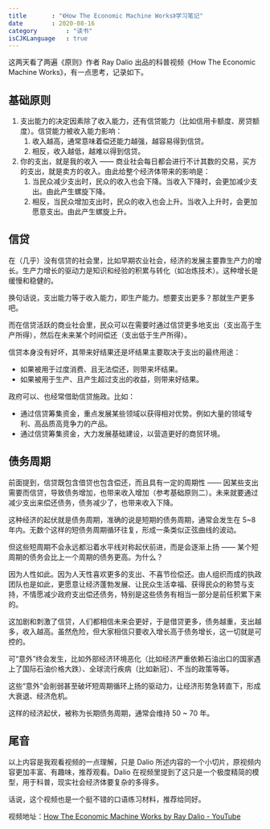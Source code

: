 ```yaml
---
title       : "《How The Economic Machine Works》学习笔记"
date        : 2020-08-16
category        : "读书"
isCJKLanguage   : true
---
```


这两天看了两遍《原则》作者 Ray Dalio 出品的科普视频《How The Economic Machine Works》，有一点思考，记录如下。

## 基础原则

1. 支出能力的决定因素除了收入能力，还有信贷能力（比如信用卡额度、房贷额度）。信贷能力被收入能力影响：
	1. 收入越高，通常意味着偿还能力越强，越容易得到信贷。
	2. 相反，收入越低，越难以得到信贷。
2. 你的支出，就是我的收入 —— 商业社会每日都会进行不计其数的交易，买方的支出，就是卖方的收入。由此给整个经济体带来的影响是：
	1. 当民众减少支出时，民众的收入也会下降。当收入下降时，会更加减少支出。由此产生螺旋下降。
	2. 相反，当民众增加支出时，民众的收入也会上升。当收入上升时，会更加愿意支出。由此产生螺旋上升。

## 信贷

在（几乎）没有信贷的社会里，比如早期农业社会，经济的发展主要靠生产力的增长。生产力增长的驱动力是知识和经验的积累与转化（如冶炼技术）。这种增长是缓慢和稳健的。

换句话说，支出能力等于收入能力，即生产能力。想要支出更多？那就生产更多吧。

而在信贷活跃的商业社会里，民众可以在需要时通过信贷更多地支出（支出高于生产所得），然后在未来某个时间偿还（支出低于生产所得）。

信贷本身没有好坏，其带来好结果还是坏结果主要取决于支出的最终用途：
* 如果被用于过度消费、且无法偿还，则带来坏结果。
* 如果被用于生产、且产生超过支出的收益，则带来好结果。

政府可以、也经常借助信贷施政。比如：
* 通过信贷筹集资金，重点发展某些领域以获得相对优势。例如大量的领域专利、高品质高竞争力的产品。
* 通过信贷筹集资金，大力发展基础建设，以营造更好的商贸环境。

## 债务周期

前面提到，信贷既包含借贷也包含偿还，而且具有一定的周期性 —— 因某些支出需要而信贷，导致债务增加，也带来收入增加（参考基础原则二）。未来就要通过减少支出来偿还债务，债务减少了，也带来收入下降。

这种经济的起伏就是债务周期，准确的说是短期的债务周期，通常会发生在 5~8 年内。无数个这样的短债务周期循环往复，形成一条类似正弦曲线的波动。

但这些短周期不会永远都沿着水平线对称起伏前进，而是会逐渐上扬 —— 某个短周期的债务会比上一个周期的债务更高。为什么？

因为人性如此。因为人天性喜欢更多的支出、不喜节俭偿还。由人组织而成的执政团队也是如此，更愿意让经济蓬勃发展、让民众生活幸福、获得民众的称赞与支持，不情愿减少政府支出偿还债务，特别是这些债务有相当一部分是前任积累下来的。

这加剧和刺激了信贷，人们都相信未来会更好，于是借贷更多，债务越重，支出越多，收入越高。虽然危险，但大家相信只要收入增长高于债务增长，这一切就是可控的。

可“意外”终会发生，比如外部经济环境恶化（比如经济严重依赖石油出口的国家遇上了国际石油价格大跌）、全球流行疾病（比如新冠）、不当的政策等等。

这些“意外”会削弱甚至破坏短周期循环上扬的驱动力，让经济形势急转直下，形成大衰退、经济危机。

这样的经济起伏，被称为长期债务周期，通常会维持 50 ~ 70 年。

## 尾音

以上内容是我观看视频的一点理解，只是 Dalio 所述内容的一个小切片，原视频内容更加丰富、有趣味，推荐观看。Dalio 在视频里提到了这只是一个极度精简的模型，用于科普，现实社会经济体要复杂的多得多。

话说，这个视频也是一个挺不错的口语练习材料，推荐给同好。

视频地址：[How The Economic Machine Works by Ray Dalio - YouTube](https://youtu.be/PHe0bXAIuk0)
